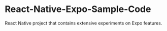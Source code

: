 # React-Native-Expo-Sample-Code
React Native project that contains extensive experiments on Expo features.
